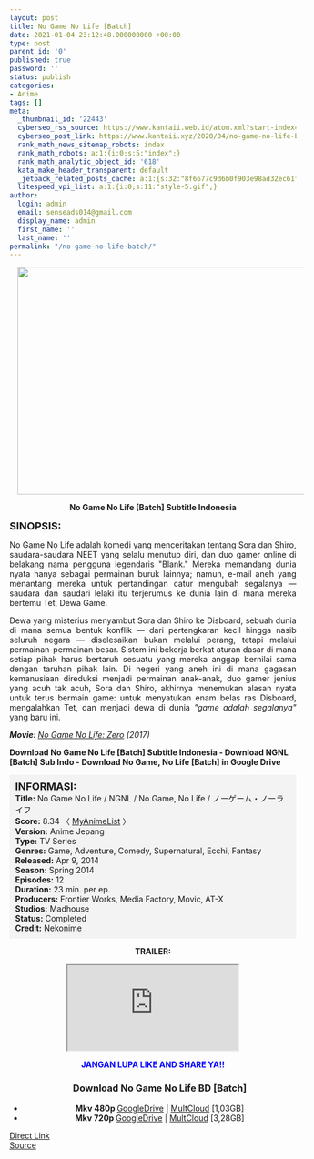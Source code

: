```yaml
---
layout: post
title: No Game No Life [Batch]
date: 2021-01-04 23:12:48.000000000 +00:00
type: post
parent_id: '0'
published: true
password: ''
status: publish
categories:
- Anime
tags: []
meta:
  _thumbnail_id: '22443'
  cyberseo_rss_source: https://www.kantaii.web.id/atom.xml?start-index=1&max-results=150
  cyberseo_post_link: https://www.kantaii.xyz/2020/04/no-game-no-life-batch.html
  rank_math_news_sitemap_robots: index
  rank_math_robots: a:1:{i:0;s:5:"index";}
  rank_math_analytic_object_id: '618'
  kata_make_header_transparent: default
  _jetpack_related_posts_cache: a:1:{s:32:"8f6677c9d6b0f903e98ad32ec61f8deb";a:2:{s:7:"expires";i:1651532515;s:7:"payload";a:0:{}}}
  litespeed_vpi_list: a:1:{i:0;s:11:"style-5.gif";}
author:
  login: admin
  email: senseads014@gmail.com
  display_name: admin
  first_name: ''
  last_name: ''
permalink: "/no-game-no-life-batch/"
---
```

<div class="separator" style="clear: both; text-align: center;"><a href="https://1.bp.blogspot.com/-tpx0EsEYy-0/Xg9dzR2PP1I/AAAAAAAABjQ/CtpsB_bDsvk-EYCYa6bu2dc6N9xlpOfjACLcBGAsYHQ/s1600/No%2BGame%2BNo%2BLife.jpg" style="margin-left: 1em; margin-right: 1em;"><img border="0" data-original-height="1000" data-original-width="1600" height="400" src="{{ site.baseurl }}/assets/2021/01/No%2BGame%2BNo%2BLife.jpg" width="640" /></a></div>
<p>
<div style="text-align: center;"><b>No Game No Life [Batch] Subtitle Indonesia</b></p>
</div>
<p><b><span style="font-size: large;">SINOPSIS:</span></b>
<div style="text-align: justify;">No Game No Life adalah komedi yang menceritakan tentang Sora dan Shiro, saudara-saudara NEET yang selalu menutup diri, dan duo gamer online di belakang nama pengguna legendaris "Blank." Mereka memandang dunia nyata hanya sebagai permainan buruk lainnya; namun, e-mail aneh yang menantang mereka untuk pertandingan catur mengubah segalanya — saudara dan saudari lelaki itu terjerumus ke dunia lain di mana mereka bertemu Tet, Dewa Game.</p>
<p>Dewa yang misterius menyambut Sora dan Shiro ke Disboard, sebuah dunia di mana semua bentuk konflik — dari pertengkaran kecil hingga nasib seluruh negara — diselesaikan bukan melalui perang, tetapi melalui permainan-permainan besar. Sistem ini bekerja berkat aturan dasar di mana setiap pihak harus bertaruh sesuatu yang mereka anggap bernilai sama dengan taruhan pihak lain. Di negeri yang aneh ini di mana gagasan kemanusiaan direduksi menjadi permainan anak-anak, duo gamer jenius yang acuh tak acuh, Sora dan Shiro, akhirnya menemukan alasan nyata untuk terus bermain game: untuk menyatukan enam belas ras Disboard, mengalahkan Tet, dan menjadi dewa di dunia <i>"game adalah segalanya"</i> yang baru ini.</p>
<p><i><b>Movie: </b><a href="http://www.kantaii.web.id/2020/04/no-game-no-life-zero-2017.html" target="_blank" rel="noopener">No Game No Life: Zero</a> (2017)</i></div>
<p><a name="more"></a><b>Download No Game No Life [Batch] Subtitle Indonesia - Download NGNL [Batch] Sub Indo - Download No Game, No Life [Batch] in Google Drive</b></p>
<div style="background-color: #f3f3f3; padding: 10px; text-align: left;"><b><span style="font-size: large;">INFORMASI:</span></b><br /><b>Title:</b> No Game No Life / NGNL / No Game, No Life / ノーゲーム・ノーライフ<br /><b>Score:</b> 8.34 〈 <a href="https://myanimelist.net/anime/19815/No_Game_No_Life?q=no%20game%20no%20life" target="_blank" rel="noopener">MyAnimeList</a> 〉<br /><b>Version:</b> Anime Jepang<br /><b>Type:</b> TV Series<br /><b>Genres:</b> Game, Adventure, Comedy, Supernatural, Ecchi, Fantasy<br /><b>Released:</b> Apr 9, 2014<br /><b>Season:</b> Spring 2014<br /><b>Episodes:</b> 12<br /><b>Duration:</b> 23 min. per ep.<br /><b>Producers:</b> Frontier Works, Media Factory, Movic, AT-X<br /><b>Studios:</b> Madhouse<br /><b>Status:</b> Completed<br /><b>Credit:</b> Nekonime</div>
<p>
<div style="text-align: center;"><b>TRAILER:</b></div>
<p>
<div style="text-align: center;">
<div class="videoyoutube">
<div class="video-responsive"><iframe allowfullscreen="1" class="embedded-video-large" src="https://www.youtube.com/embed/6p9Qoj8yVyw?rel=0"></iframe></div>
</div>
<p>
<div style="text-align: center;"><b><span style="color: blue;">JANGAN LUPA LIKE AND SHARE YA!!</span></b></div>
<div class="dl">
<ul />
<h3 style="text-align: center;">Download No Game No Life BD [Batch]</h3>
<li style="text-align: center;"><b>Mkv 480p </b><a href="https://apk.miuiku.com/omuGuos" target="_blank" rel="noopener">GoogleDrive</a> | <a href="https://semawur.com/lSNB7B" target="_blank" rel="noopener">MultCloud</a> [1,03GB]</li>
<li style="text-align: center;"><b>Mkv 720p </b><a href="https://apk.miuiku.com/oWXAe6WF" target="_blank" rel="noopener">GoogleDrive</a> | <a href="https://semawur.com/RssO" target="_blank" rel="noopener">MultCloud</a> [3,28GB]</li>
</div>
</div>
<link rel="stylesheet" href="https://cdnjs.cloudflare.com/ajax/libs/font-awesome/4.7.0/css/font-awesome.min.css" />
<div class="divbtn"> <a href="https://handymansurrender.com/fihup8buzv?key=94550f7ce39444073321dde3b8782f97" class="btn"><i class="fa fa-download"></i> Direct Link</a> <br /><a href="https://www.kantaii.xyz/2020/04/no-game-no-life-batch.html">Source</a> </div>
